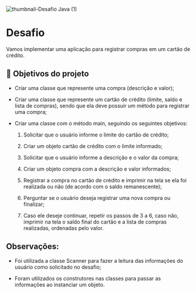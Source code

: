 
 

![thumbnail-Desafio Java (1)](https://user-images.githubusercontent.com/66698429/226708998-f6050003-ea7e-4fde-8ae5-73b7b2fda1c7.png)
 


 


 

# Desafio
 


 


 

Vamos implementar uma aplicação para registrar compras em um cartão de crédito. 
 


 


 

## 🔨 Objetivos do projeto
 


 

- Criar uma classe que represente uma compra (descrição e valor);

 - Criar uma classe que represente um cartão de crédito (limite, saldo e lista de compras), sendo que ela deve possuir um método para registrar uma compra;
 

- Criar uma classe com o método main, seguindo os seguintes objetivos:
 

  1. Solicitar que o usuário informe o limite do cartão de crédito;
 

  2. Criar um objeto cartão de crédito com o limite informado;
 

  3. Solicitar que o usuário informe a descrição e o valor da compra;
 

  4. Criar um objeto compra com a descrição e valor informados;
 

  5. Registrar a compra no cartão de crédito e imprimir na tela se ela foi realizada ou não (de acordo com o saldo remanescente);
 

  6. Perguntar se o usuário deseja registrar uma nova compra ou finalizar;
 

  7. Caso ele deseje continuar, repetir os passos de 3 a 6, caso não, imprimir na tela o saldo final do cartão e a lista de compras realizadas, ordenadas pelo valor.
 


 

## Observações:
 

- Foi utilizada a classe Scanner para fazer a leitura das informações do usuário como solicitado no desafio;
 
- Foram utilizados os construtores nas classes para passar as informações ao instanciar um objeto.
